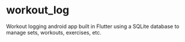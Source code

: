 # workout_log

Workout logging android app built in Flutter using a SQLite database to manage sets, workouts, exercises, etc.
